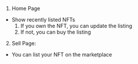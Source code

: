 1. Home Page

- Show recently listed NFTs
  1. If you own the NFT, you can update the listing
  2. If not, you can buy the listing

2. Sell Page:

- You can list your NFT on the marketplace
